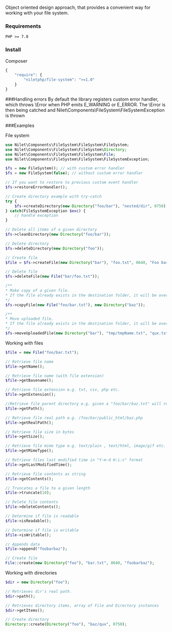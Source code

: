 Object oriented design approach, that provides a convenient way for working with your file system.

### Requirements
`PHP >= 7.0`

### Install

Composer

```javascript
{
    "require": {
        "niletphp/file-system": ">=1.0"
    }
}
```

###Handling errors
By default the library registers custom error handler, 
which throws \Error when PHP emits E_WARNING or E_ERROR. 
The \Error is then being catched and Nilet\Components\FileSystem\FileSystemException is thrown

###Examples

File system
```php
use Nilet\Components\FileSystem\FileSystem\FileSystem;
use Nilet\Components\FileSystem\FileSystem\Directory;
use Nilet\Components\FileSystem\FileSystem\File;
use Nilet\Components\FileSystem\FileSystem\FileSystemException;

$fs = new FileSystem(); // with custom error handler
$fs = new FileSystem(false); // without custom error handler

// If you want to restore to previous custom event handler
$fs->restoreErrorHandler();

// Create directory example with try-catch
try {
    $fs->createDirectory(new Directory("foo/bar"), "nested/dir", 0750);
} catch(FileSystemException $exc) {
    // handle exception
}

// Delete all items of a given directory
$fs->cleanDirectory(new Directory("foo/bar"));

// Delete directory
$fs->deleteDirectory(new Directory("foo"));

// Create file
$file = $fs->createFile(new Directory("bar"), "foo.txt", 0640, "Foo bar");

// Delete file
$fs->deleteFile(new File("bar/foo.txt"));

/**
* Make copy of a given file. 
* If the file already exists in the destination folder, it will be overwritten. 
*/
$fs->copyFile(new File("foo/bar.txt"), new Directory("baz"));

/**
* Move uploaded file. 
* If the file already exists in the destination folder, it will be overwritten.
*/
$fs->moveUploadedFile(new Directory("bar"), "tmp/tmpName.txt", "qux.txt")
```

Working with files

```php
$file = new File("foo/bar.txt");

// Retrieve file name
$file->getName();

// Retrieve file name (with file extension)
$file->getBasename();

// Retrieve file extension e.g. txt, csv, php etc.
$file->getExtension();

//Retrieve file parent directory e.g. given a "foo/bar/baz.txt" will return  "foo/bar"
$file->getPath();

// Retrieve file real path e.g. /foo/bar/public_html/baz.php
$file->getRealPath();

// Retrieve file size in bytes
$file->getSize();

// Retrieve file mime type e.g. text/plain , text/html, image/gif etc.
$file->getMimeType();

// Retrieve files last modified time in "Y-m-d H:i:s" format
$file->getLastModifiedTime();

// Retrieve file contents as string
$file->getContents();

// Truncates a file to a given length
$file->truncate(10);

// Delete file contents
$file->deleteContents();

// Determine if file is readable
$file->isReadable();

// Determine if file is writable
$file->isWritable();

// Appends data
$file->append("foobarbaz");

// Create file
File::create(new Directory("foo"), "bar.txt", 0640, "foobarbaz");
```

Working with directories
```php
$dir = new Directory("foo");

// Retrieves dir's real path.
$dir->path();

// Retrieves directory items, array of File and Directory instances
$dir->getItems();

// Create directory
Directory::create(Directory("foo"), "baz/qux", 0750);
```

